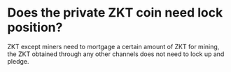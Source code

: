 # Does the private ZKT coin need lock position?

ZKT except miners need to mortgage a certain amount of ZKT for mining, the ZKT obtained through any other channels does not need to lock up and pledge.
